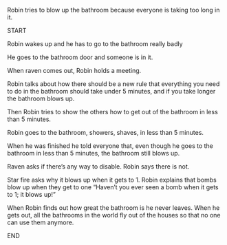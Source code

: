 Robin tries to blow up the bathroom because everyone is taking too long in it.


START

Robin wakes up and he has to go to the bathroom really badly

He goes to the bathroom door and someone is in it.

When raven comes out, Robin holds a meeting.

Robin talks about how there should be a new rule that everything you need to do in the bathroom should take under 5 minutes, and if you take longer the bathroom blows up.

Then Robin tries to show the others how to get out of the bathroom in less than 5 minutes.

Robin goes to the bathroom, showers, shaves, in less than 5 minutes.

When he was finished he told everyone that, even though he goes to the bathroom in less than 5 minutes, the bathroom still blows up.

Raven asks if there’s any way to disable. Robin says there is not.

Star fire asks why it blows up when it gets to 1. Robin explains that bombs blow up when they get to one “Haven’t you ever seen a bomb when it gets to 1; it blows up!”

When Robin finds out how great the bathroom is he never leaves. When he gets out, all the bathrooms in the world fly out of the houses so that no one can use them anymore.

END

